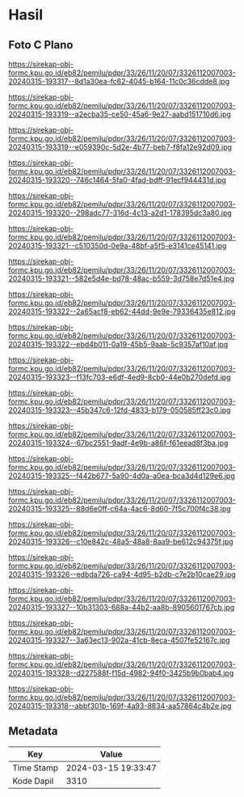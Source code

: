 # Hasil

## Foto C Plano

https://sirekap-obj-formc.kpu.go.id/eb82/pemilu/pdpr/33/26/11/20/07/3326112007003-20240315-193317--8d1a30ea-fc62-4045-b164-11c0c36cdde8.jpg

https://sirekap-obj-formc.kpu.go.id/eb82/pemilu/pdpr/33/26/11/20/07/3326112007003-20240315-193319--a2ecba35-ce50-45a6-9e27-aabd151710d6.jpg

https://sirekap-obj-formc.kpu.go.id/eb82/pemilu/pdpr/33/26/11/20/07/3326112007003-20240315-193319--e059390c-5d2e-4b77-beb7-f8fa12e92d09.jpg

https://sirekap-obj-formc.kpu.go.id/eb82/pemilu/pdpr/33/26/11/20/07/3326112007003-20240315-193320--746c1464-5fa0-4fad-bdff-91ecf944431d.jpg

https://sirekap-obj-formc.kpu.go.id/eb82/pemilu/pdpr/33/26/11/20/07/3326112007003-20240315-193320--298adc77-316d-4c13-a2d1-178395dc3a80.jpg

https://sirekap-obj-formc.kpu.go.id/eb82/pemilu/pdpr/33/26/11/20/07/3326112007003-20240315-193321--c510350d-0e9a-48bf-a5f5-e3141ce45141.jpg

https://sirekap-obj-formc.kpu.go.id/eb82/pemilu/pdpr/33/26/11/20/07/3326112007003-20240315-193321--582e5d4e-bd78-48ac-b559-3d758e7d51e4.jpg

https://sirekap-obj-formc.kpu.go.id/eb82/pemilu/pdpr/33/26/11/20/07/3326112007003-20240315-193322--2a65acf8-eb62-44dd-9e9e-79336435e812.jpg

https://sirekap-obj-formc.kpu.go.id/eb82/pemilu/pdpr/33/26/11/20/07/3326112007003-20240315-193322--ebd4b011-0a19-45b5-9aab-5c9357af10af.jpg

https://sirekap-obj-formc.kpu.go.id/eb82/pemilu/pdpr/33/26/11/20/07/3326112007003-20240315-193323--f13fc703-e6df-4ed9-8cb0-44e0b270defd.jpg

https://sirekap-obj-formc.kpu.go.id/eb82/pemilu/pdpr/33/26/11/20/07/3326112007003-20240315-193323--45b347c6-12fd-4833-b179-050585ff23c0.jpg

https://sirekap-obj-formc.kpu.go.id/eb82/pemilu/pdpr/33/26/11/20/07/3326112007003-20240315-193324--67bc2551-9adf-4e9b-a86f-f61eead8f3ba.jpg

https://sirekap-obj-formc.kpu.go.id/eb82/pemilu/pdpr/33/26/11/20/07/3326112007003-20240315-193325--f442b677-5a90-4d0a-a0ea-bca3d4d129e6.jpg

https://sirekap-obj-formc.kpu.go.id/eb82/pemilu/pdpr/33/26/11/20/07/3326112007003-20240315-193325--88d6e0ff-c64a-4ac6-8d60-7f5c700f4c38.jpg

https://sirekap-obj-formc.kpu.go.id/eb82/pemilu/pdpr/33/26/11/20/07/3326112007003-20240315-193326--c10e842c-48a5-48a8-8aa9-be612c94375f.jpg

https://sirekap-obj-formc.kpu.go.id/eb82/pemilu/pdpr/33/26/11/20/07/3326112007003-20240315-193326--edbda726-ca94-4d95-b2db-c7e2b10cae29.jpg

https://sirekap-obj-formc.kpu.go.id/eb82/pemilu/pdpr/33/26/11/20/07/3326112007003-20240315-193327--10b31303-688a-44b2-aa8b-8905601767cb.jpg

https://sirekap-obj-formc.kpu.go.id/eb82/pemilu/pdpr/33/26/11/20/07/3326112007003-20240315-193327--3a63ec13-902a-41cb-8eca-4507fe52167c.jpg

https://sirekap-obj-formc.kpu.go.id/eb82/pemilu/pdpr/33/26/11/20/07/3326112007003-20240315-193328--d227588f-f15d-4982-94f0-3425b9b0bab4.jpg

https://sirekap-obj-formc.kpu.go.id/eb82/pemilu/pdpr/33/26/11/20/07/3326112007003-20240315-193318--abbf301b-169f-4a93-8834-aa57864c4b2e.jpg


## Metadata

| Key        | Value               |
| ---------- | ------------------- |
| Time Stamp | 2024-03-15 19:33:47 |
| Kode Dapil | 3310                |



